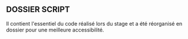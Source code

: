 ## DOSSIER SCRIPT

Il contient l'essentiel du code réalisé lors du stage et a été réorganisé en dossier pour une meilleure accessibilité.
